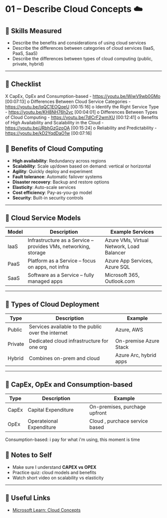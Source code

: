 # 01 – Describe Cloud Concepts ☁️

## 🎯 Skills Measured

- Describe the benefits and considerations of using cloud services
- Describe the differences between categories of cloud services (IaaS, PaaS, SaaS)
- Describe the differences between types of cloud computing (public, private, hybrid)

---

## 🔹 Checklist

X CapEx, OpEx and Consumption-based - https://youtu.be/WiwV9wb0GMo [00:07:13]
o Differences Between Cloud Service Categories - https://youtu.be/IqQC1EOQqeU [00:15:16]
o Identify the Right Service Type - https://youtu.be/KH8NH76h2vc [00:04:01]
o Differences Between Types of Cloud Computing - https://youtu.be/7dlCrF2wmXU [00:12:41]
o Benefits of High Availability and Scalability in the Cloud - https://youtu.be/JRbhGzGzoOA [00:15:24]
o Reliability and Predictability - https://youtu.be/kD2YqdDaO1w [00:07:16]

## 🔹 Benefits of Cloud Computing

- **High availability**: Redundancy across regions
- **Scalability**: Scale up/down based on demand: vertical or horizontal
- **Agility**: Quickly deploy and experiment
- **Fault tolerance**: Automatic failover systems
- **Disaster recovery**: Backup and restore options
- **Elasticity**: Auto-scale services
- **Cost efficiency**: Pay-as-you-go model
- **Security**: Built-in security controls

---

## 🔹 Cloud Service Models

| Model | Description | Example Services |
|-------|-------------|------------------|
| IaaS  | Infrastructure as a Service – provides VMs, networking, storage | Azure VMs, Virtual Network, Load Balancer |
| PaaS  | Platform as a Service – focus on apps, not infra | Azure App Services, Azure SQL |
| SaaS  | Software as a Service – fully managed apps | Microsoft 365, Outlook.com |

---

## 🔹 Types of Cloud Deployment

| Type    | Description | Example |
|---------|-------------|---------|
| Public  | Services available to the public over the internet | Azure, AWS |
| Private | Dedicated cloud infrastructure for one org | On-premise Azure Stack |
| Hybrid  | Combines on-prem and cloud | Azure Arc, hybrid apps |

---

## 🔹 CapEx, OpEx and Consumption-based

| Type    | Description | Example |
|---------|-------------|---------|
| CapEx | Capital Expenditure | On-premises, purchage upfront | 
| OpEx  | Operateional Expenditure  | Cloud , purchace service based | 

Consumption-based: i pay for what i'm using, this moment is time 

## 📝 Notes to Self

- Make sure I understand **CAPEX vs OPEX**
- Practice quiz: cloud models and benefits
- Watch short video on scalability vs elasticity

---

## 📎 Useful Links

- [Microsoft Learn: Cloud Concepts](https://learn.microsoft.com/en-us/training/modules/intro-to-azure-fundamentals/)
